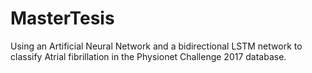 # MasterTesis
Using an Artificial Neural Network and a bidirectional LSTM network to classify Atrial fibrillation in the Physionet Challenge 2017 database.
